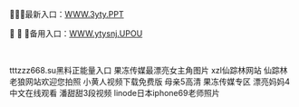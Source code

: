 <p>
	🌰🌰🌰最新入口：<a href="http://www.baidu.com/link?url=6MA2SWnO3Raqke39an_0PUxosM6ZrUGzi1BN9tNnlPW&wd">WWW.3yty.PPT</a> 
	<p>
		🧦
🧦
🧦备用入口：<a href="http://www.baidu.com/link?url=6MA2SWnO3Raqke39an_0PUxosM6ZrUGzi1BN9tNnlPW&wd">WWW.ytysnj.UPOU</a> 
	</p>
	<p>
		<br />
	</p>
	<p>
		tttzzz668.su黑料正能量入口
果冻传媒最漂亮女主角图片
xzl仙踪林网站
仙踪林老狼网站欢迎您拍照
小黄人视频下载免费版
母亲5高清
果冻传媒专区
漂亮妈妈4中文在线观看
潘甜甜3段视频
linode日本iphone69老师照片
	</p>
